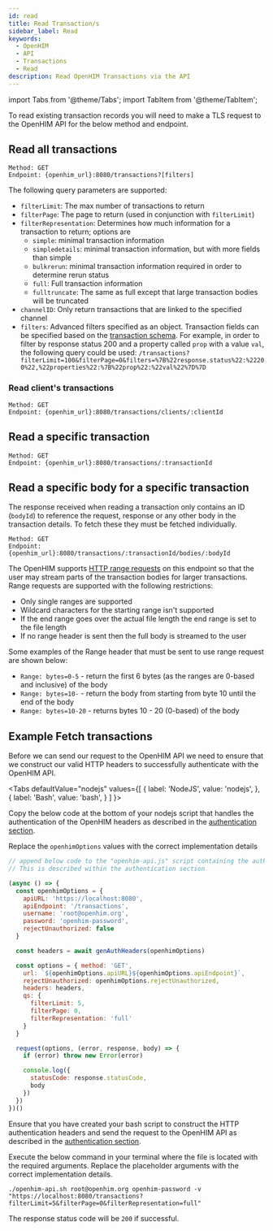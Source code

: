 ```yaml
---
id: read
title: Read Transaction/s
sidebar_label: Read
keywords:
  - OpenHIM
  - API
  - Transactions
  - Read
description: Read OpenHIM Transactions via the API
---
```


import Tabs from '@theme/Tabs';
import TabItem from '@theme/TabItem';

To read existing transaction records you will need to make a TLS request to the OpenHIM API for the below method and endpoint.

## Read all transactions

```curl
Method: GET
Endpoint: {openhim_url}:8080/transactions?[filters]
```

The following query parameters are supported:

- `filterLimit`: The max number of transactions to return
- `filterPage`: The page to return (used in conjunction with `filterLimit`)
- `filterRepresentation`: Determines how much information for a transaction to return; options are
  - `simple`: minimal transaction information
  - `simpledetails`: minimal transaction information, but with more fields than simple
  - `bulkrerun`: minimal transaction information required in order to determine rerun status
  - `full`: Full transaction information
  - `fulltruncate`: The same as full except that large transaction bodies will be truncated
- `channelID`: Only return transactions that are linked to the specified channel
- `filters`: Advanced filters specified as an object. Transaction fields can be specified based on the [transaction schema](https://github.com/jembi/openhim-core-js/blob/master/src/model/transactions.js#L40-L56). For example, in order to filter by response status 200 and a property called `prop` with a value `val`, the following query could be used: `/transactions?filterLimit=100&filterPage=0&filters=%7B%22response.status%22:%22200%22,%22properties%22:%7B%22prop%22:%22val%22%7D%7D`

### Read client's transactions

```curl
Method: GET
Endpoint: {openhim_url}:8080/transactions/clients/:clientId
```

## Read a specific transaction

```curl
Method: GET
Endpoint: {openhim_url}:8080/transactions/:transactionId
```

## Read a specific body for a specific transaction

The response received when reading a transaction only contains an ID (`bodyId`) to reference the request, response or any other body in the transaction details. To fetch these they must be fetched individually.

```curl
Method: GET
Endpoint: {openhim_url}:8080/transactions/:transactionId/bodies/:bodyId
```

The OpenHIM supports [HTTP range requests](https://developer.mozilla.org/en-US/docs/Web/HTTP/Range_requests) on this endpoint so that the user may stream parts of the transaction bodies for larger transactions. Range requests are supported with the following restrictions:

* Only single ranges are supported
* Wildcard characters for the starting range isn't supported
* If the end range goes over the actual file length the end range is set to the file length
* If no range header is sent then the full body is streamed to the user

Some examples of the Range header that must be sent to use range request are shown below:

* `Range: bytes=0-5` - return the first 6 bytes (as the ranges are 0-based and inclusive) of the body
* `Range: bytes=10-` - return the body from starting from byte 10 until the end of the body
* `Range: bytes=10-20` - returns bytes 10 - 20 (0-based) of the body

## Example Fetch transactions

Before we can send our request to the OpenHIM API we need to ensure that we construct our valid HTTP headers to successfully authenticate with the OpenHIM API.

<Tabs
  defaultValue="nodejs"
  values={[
    { label: 'NodeJS', value: 'nodejs', },
    { label: 'Bash', value: 'bash', }
  ]
}>

<TabItem value="nodejs">

Copy the below code at the bottom of your nodejs script that handles the authentication of the OpenHIM headers as described in the [authentication section](../introduction/authentication).

Replace the `openhimOptions` values with the correct implementation details

```javascript
// append below code to the "openhim-api.js" script containing the authentication methods.
// This is described within the authentication section

(async () => {
  const openhimOptions = {
    apiURL: 'https://localhost:8080',
    apiEndpoint: '/transactions',
    username: 'root@openhim.org',
    password: 'openhim-password',
    rejectUnauthorized: false
  }

  const headers = await genAuthHeaders(openhimOptions)

  const options = { method: 'GET',
    url: `${openhimOptions.apiURL}${openhimOptions.apiEndpoint}`,
    rejectUnauthorized: openhimOptions.rejectUnauthorized,
    headers: headers,
    qs: {
      filterLimit: 5,
      filterPage: 0,
      filterRepresentation: 'full'
    }
  }

  request(options, (error, response, body) => {
    if (error) throw new Error(error)

    console.log({
      statusCode: response.statusCode,
      body
    })
  })
})()
```

</TabItem>
<TabItem value="bash">

Ensure that you have created your bash script to construct the HTTP authentication headers and send the request to the OpenHIM API as described in the [authentication section](../introduction/authentication).

Execute the below command in your terminal where the file is located with the required arguments. Replace the placeholder arguments with the correct implementation details.

```curl
./openhim-api.sh root@openhim.org openhim-password -v "https://localhost:8080/transactions?filterLimit=5&filterPage=0&filterRepresentation=full"
```

</TabItem>
</Tabs>

The response status code will be `200` if successful.
